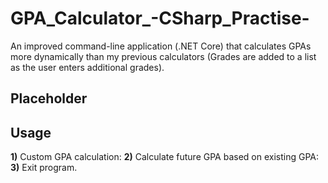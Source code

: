 # GPA_Calculator_-CSharp_Practise-
An improved command-line application (.NET Core) that calculates GPAs more dynamically than my previous calculators (Grades are added to a list as the user enters additional grades).

Placeholder
-

Usage
-
**1)** Custom GPA calculation:
**2)** Calculate future GPA based on existing GPA:
**3)** Exit program.
